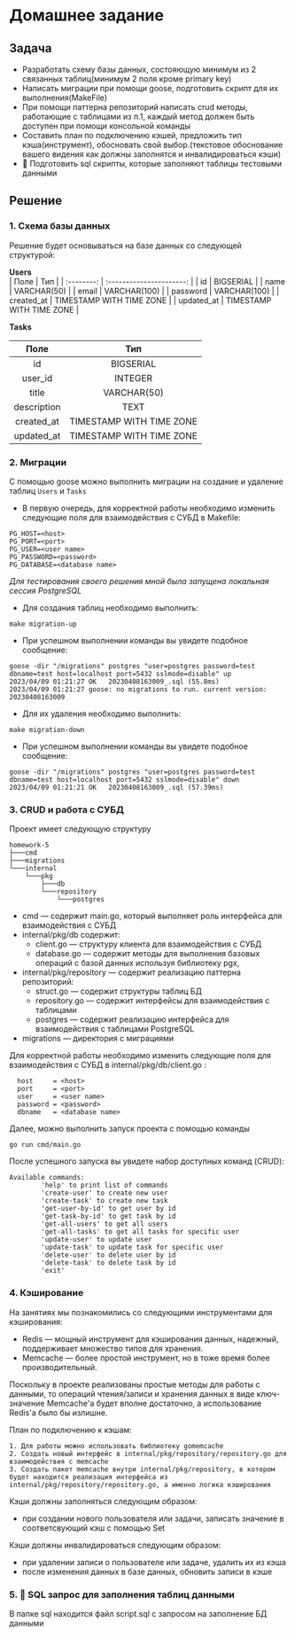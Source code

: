 # Домашнее задание

## Задача
- Разработать схему базы данных, состояющую минимум из 2 связанных таблиц(минимум 2 поля кроме primary key)
- Написать миграции при помощи goose, подготовить скрипт для их выполнения(MakeFile)
- При помощи паттерна репозиторий написать crud методы, работающие с таблицами из п.1, каждый метод должен быть доступен при помощи консольной команды
- Составить план по подключению кэшей, предложить тип кэша(инструмент), обосновать свой выбор.(текстовое обоснование вашего видения как должны заполнятся и инвалидироваться кэши)
- 💎 Подготовить sql скрипты, которые заполняют таблицы тестовыми данными

## Решение 

### 1. Схема базы данных

Решение будет основываться на базе данных со следующей структурой:

**Users**                                                        
| Поле       | Тип                      |
| :--------: | :----------------------: |
| id         | BIGSERIAL                |
| name       | VARCHAR(50)              |
| email      | VARCHAR(100)             |
| password   | VARCHAR(100)             |
| created_at | TIMESTAMP WITH TIME ZONE |
| updated_at | TIMESTAMP WITH TIME ZONE |


**Tasks**

| Поле        | Тип                      |
| :---------: | :----------------------: |
| id          | BIGSERIAL                |
| user_id     | INTEGER                  |
| title       | VARCHAR(50)              |
| description | TEXT                     |
| created_at  | TIMESTAMP WITH TIME ZONE |
| updated_at  | TIMESTAMP WITH TIME ZONE |

### 2. Миграции

C помощью goose можно выполнить миграции на создание и удаление таблиц ```Users``` и ```Tasks```

- В первую очередь, для корректной работы необходимо изменить следующие поля для взаимодействия с СУБД в Makefile:
```
PG_HOST=<host>
PG_PORT=<port>
PG_USER=<user name> 
PG_PASSWORD=<password>
PG_DATABASE=<database name>
```
*Для тестирования своего решения мной была запущена локальная сессия PostgreSQL*


- Для создания таблиц необходимо выполнить:
```
make migration-up
``` 

- При успешном выполнении команды вы увидете подобное сообщение:

```
goose -dir "/migrations" postgres "user=postgres password=test dbname=test host=localhost port=5432 sslmode=disable" up
2023/04/09 01:21:27 OK   20230408163009_.sql (55.8ms)
2023/04/09 01:21:27 goose: no migrations to run. current version: 20230408163009
```
- Для их удаления необходимо выполнить:

```
make migration-down
```
- При успешном выполнении команды вы увидете подобное сообщение:
```
goose -dir "/migrations" postgres "user=postgres password=test dbname=test host=localhost port=5432 sslmode=disable" down
2023/04/09 01:21:21 OK   20230408163009_.sql (57.39ms)
```

### 3. CRUD и работа с СУБД

Проект имеет следующую структуру 

```
homework-5
├───cmd
├───migrations
└───internal
    └───pkg
        ├───db   
        └───repository
            └───postgres
```

- cmd ― содержит main.go, который выполняет роль интерфейса для взаимодействия с СУБД
- internal/pkg/db содержит:
    - сlient.go ― структуру клиента для взаимодействия с СУБД
    - database.go ― содержит методы для выполнения базовых операций с базой данных используя библиотеку pgx, 
- internal/pkg/repository ― содержит реализацию паттерна репозиторий:
    - struct.go ― содержит структуры таблиц БД
    - repository.go ― содержит интерфейсы для взаимодействия с таблицами
    - postgres ― содержит реализацию интерфейса для взаимодействия с таблицами PostgreSQL
- migrations ― директория с миграциями

Для корректной работы необходимо изменить следующие поля для взаимодействия с СУБД в internal/pkg/db/сlient.go : 
```
  host     = <host>
  port     = <port>
  user     = <user name>
  password = <password>
  dbname   = <database name>
```

Далее, можно выполнить запуск проекта с помощью команды
```
go run cmd/main.go
```

После успешного запуска вы увидете набор доступных команд (CRUD):
```
Available commands:
        'help' to print list of commands
        'create-user' to create new user
        'create-task' to create new task
        'get-user-by-id' to get user by id
        'get-task-by-id' to get task by id
        'get-all-users' to get all users
        'get-all-tasks' to get all tasks for specific user
        'update-user' to update user
        'update-task' to update task for specific user
        'delete-user' to delete user by id
        'delete-task' to delete task by id
        'exit'
```

### 4. Кэширование

На занятиях мы познакомились со следующими инструментами для кэширования:
- Redis ― мощный инструмент для кэширования данных, надежный, поддерживает множество типов для хранения.
- Memcache ― более простой инструмент, но в тоже время более производительный. 

Поскольку в проекте реализованы простые методы для работы с данными, то операций чтения/записи и хранения данных в виде ключ-значение Memcache'a будет вполне достаточно, а использование Redis'a было бы излишне.

План по подключению к кэшам:

    1. Для работы можно использовать библиотеку gomemcache
    2. Создать новый интерфейс в internal/pkg/repository/repository.go для взаимодействия с memcache
    3. Создать пакет memcache внутри internal/pkg/repository, в котором будет находится реализация интерфейса из internal/pkg/repository/repository.go, а именно логика кэширования

Кэши должны заполняться следующим образом:
- при создании нового пользователя или задачи, записать значение в соответсвующий кэш с помощью Set

Кэши должны инвалидироваться следующим образом:
- при удалении записи о пользователе или задаче, удалить их из кэша
- после изменения данных в базе данных, обновить записи в кэше

### 5. 💎 SQL запрос для заполнения таблиц данными

В папке sql находится файл script.sql с запросом на заполнение БД данными
